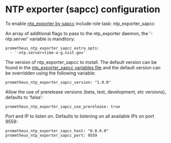 # NTP exporter (sapcc) configuration

To enable [ntp_exporter by sapcc](https://github.com/sapcc/ntp_exporter) include role task: ntp_exporter_sapcc

An array of additional flags to pass to the ntp_exporter daemon, the '-ntp.server' variable is manditory:

    prometheus_ntp_exporter_sapcc_extra_opts:
      - '-ntp.server=time-a-g.nist.gov'

The version of ntp_exporter_sapcc to install. The default version can be found in the [ntp_exporter_sapcc variables file](../vars/software/ntp_exporter_sapcc.yml) and the default version can be overridden using the following variable:

    prometheus_ntp_exporter_sapcc_version: "1.0.0"

Allow the use of prerelease versions (beta, test, development, etc versions), defaults to 'false':

    prometheus_ntp_exporter_sapcc_use_prerelease: true

Port and IP to listen on. Defaults to listening on all available IPs on port 9559:

    prometheus_ntp_exporter_sapcc_host: "0.0.0.0"
    prometheus_ntp_exporter_sapcc_port: 9559
